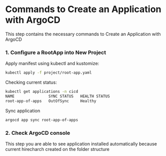 # Commands to Create an Application with ArgoCD
This step contains the necessary commands to Create an Application with ArgoCD

### 1. Configure a RootApp into New Project
Apply manifest using kubectl and kustomize:

```sh
kubectl apply -f project/root-app.yaml
```

Checking current status:

```sh
kubectl get applications -n cicd
NAME               SYNC STATUS   HEALTH STATUS
root-app-of-apps   OutOfSync     Healthy
```

Sync application

```sh
argocd app sync root-app-of-apps

```
### 2. Check ArgoCD console
This step you are able to see application installed automatically because current hirecharch created on the folder structure